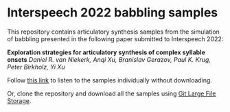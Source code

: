 Interspeech 2022 babbling samples
=================================

This repository contains articulatory synthesis samples from the simulation of babbling presented in the following paper submitted to Interspeech 2022:

**Exploration strategies for articulatory synthesis of complex syllable onsets**
*Daniel R. van Niekerk, Anqi Xu, Branislav Gerazov, Paul K. Krug, Peter Birkholz, Yi Xu*

Follow [this link](https://danielshaps.github.io/#is2022) to listen to the samples individually without downloading.

Or, clone the repository and download all the samples using [Git Large File Storage](https://git-lfs.github.com/).
